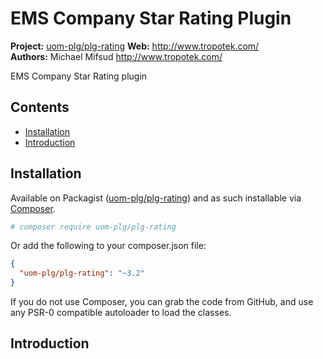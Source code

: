 # EMS Company Star Rating Plugin

__Project:__ [uom-plg/plg-rating](http://packagist.org/packages/uom-plg/plg-rating)
__Web:__ <http://www.tropotek.com/>  
__Authors:__ Michael Mifsud <http://www.tropotek.com/>  
  
EMS Company Star Rating plugin

## Contents

- [Installation](#installation)
- [Introduction](#introduction)


## Installation

Available on Packagist ([uom-plg/plg-rating](http://packagist.org/packages/uom-plg/plg-rating))
and as such installable via [Composer](http://getcomposer.org/).

```bash
# composer require uom-plg/plg-rating
```

Or add the following to your composer.json file:

```json
{
  "uom-plg/plg-rating": "~3.2"
}
```

If you do not use Composer, you can grab the code from GitHub, and use any
PSR-0 compatible autoloader to load the classes.

## Introduction





  
  